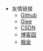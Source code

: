 <!-- _navbar.md -->
* 友情链接
  * [Github](https://github.com/PattaoChips)
  * [Giee](https://gitee.com/coderspring/docsify-blog.git)
  * [CSDN](https://blog.csdn.net/weixin_42564420/)
  * [博客园](https://www.cnblogs.com/kitten6633)
  * [掘金](https://juejin.cn/user/2379761349301415)